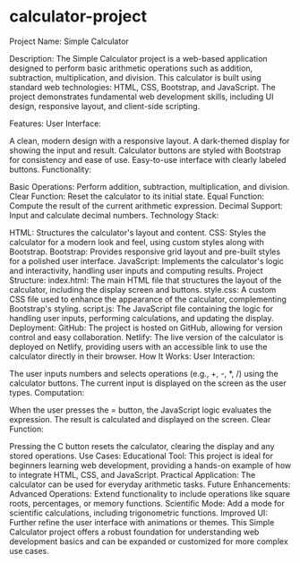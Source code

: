 # calculator-project
Project Name: Simple Calculator

Description:
The Simple Calculator project is a web-based application designed to perform basic arithmetic operations such as addition, subtraction, multiplication, and division. This calculator is built using standard web technologies: HTML, CSS, Bootstrap, and JavaScript. The project demonstrates fundamental web development skills, including UI design, responsive layout, and client-side scripting.

Features:
User Interface:

A clean, modern design with a responsive layout.
A dark-themed display for showing the input and result.
Calculator buttons are styled with Bootstrap for consistency and ease of use.
Easy-to-use interface with clearly labeled buttons.
Functionality:

Basic Operations: Perform addition, subtraction, multiplication, and division.
Clear Function: Reset the calculator to its initial state.
Equal Function: Compute the result of the current arithmetic expression.
Decimal Support: Input and calculate decimal numbers.
Technology Stack:

HTML: Structures the calculator's layout and content.
CSS: Styles the calculator for a modern look and feel, using custom styles along with Bootstrap.
Bootstrap: Provides responsive grid layout and pre-built styles for a polished user interface.
JavaScript: Implements the calculator's logic and interactivity, handling user inputs and computing results.
Project Structure:
index.html: The main HTML file that structures the layout of the calculator, including the display screen and buttons.
style.css: A custom CSS file used to enhance the appearance of the calculator, complementing Bootstrap's styling.
script.js: The JavaScript file containing the logic for handling user inputs, performing calculations, and updating the display.
Deployment:
GitHub: The project is hosted on GitHub, allowing for version control and easy collaboration.
Netlify: The live version of the calculator is deployed on Netlify, providing users with an accessible link to use the calculator directly in their browser.
How It Works:
User Interaction:

The user inputs numbers and selects operations (e.g., +, -, *, /) using the calculator buttons.
The current input is displayed on the screen as the user types.
Computation:

When the user presses the = button, the JavaScript logic evaluates the expression.
The result is calculated and displayed on the screen.
Clear Function:

Pressing the C button resets the calculator, clearing the display and any stored operations.
Use Cases:
Educational Tool: This project is ideal for beginners learning web development, providing a hands-on example of how to integrate HTML, CSS, and JavaScript.
Practical Application: The calculator can be used for everyday arithmetic tasks.
Future Enhancements:
Advanced Operations: Extend functionality to include operations like square roots, percentages, or memory functions.
Scientific Mode: Add a mode for scientific calculations, including trigonometric functions.
Improved UI: Further refine the user interface with animations or themes.
This Simple Calculator project offers a robust foundation for understanding web development basics and can be expanded or customized for more complex use cases.






